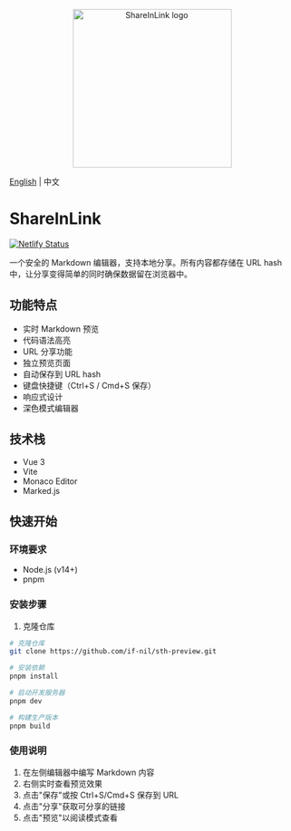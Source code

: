 <p align="center">
  <a href="https://github.com/if-nil/reapi" target="_blank" rel="noopener noreferrer">
    <img width="280" src="https://raw.githubusercontent.com/if-nil/ShareInLink/refs/heads/main/public/logo.svg" alt="ShareInLink logo">
  </a>
</p>

[English](README.md) | 中文

# ShareInLink

[![Netlify Status](https://api.netlify.com/api/v1/badges/beb2e1a6-117d-4e44-b705-f92b2b4f13eb/deploy-status)](https://app.netlify.com/sites/share-in-link/deploys)

一个安全的 Markdown 编辑器，支持本地分享。所有内容都存储在 URL hash 中，让分享变得简单的同时确保数据留在浏览器中。

## 功能特点

- 实时 Markdown 预览
- 代码语法高亮
- URL 分享功能
- 独立预览页面
- 自动保存到 URL hash
- 键盘快捷键（Ctrl+S / Cmd+S 保存）
- 响应式设计
- 深色模式编辑器

## 技术栈

- Vue 3
- Vite
- Monaco Editor
- Marked.js

## 快速开始

### 环境要求

- Node.js (v14+)
- pnpm

### 安装步骤

1. 克隆仓库

```bash
# 克隆仓库
git clone https://github.com/if-nil/sth-preview.git

# 安装依赖
pnpm install

# 启动开发服务器
pnpm dev

# 构建生产版本
pnpm build
```

### 使用说明

1. 在左侧编辑器中编写 Markdown 内容
2. 右侧实时查看预览效果
3. 点击"保存"或按 Ctrl+S/Cmd+S 保存到 URL
4. 点击"分享"获取可分享的链接
5. 点击"预览"以阅读模式查看
